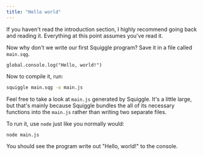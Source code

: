 ```yaml
---
title: "Hello world"
---
```


If you haven't read the introduction section, I highly recommend going back and
reading it. Everything at this point assumes you've read it.

Now why don't we write our first Squiggle program? Save it in a file called
`main.sqg`.

```squiggle
global.console.log("Hello, world!")
```

Now to compile it, run:

```bash
squiggle main.sqg -o main.js
```

Feel free to take a look at `main.js` generated by Squiggle. It's a little
large, but that's mainly because Squiggle bundles the all of its necessary
functions into the `main.js` rather than writing two separate files.

To run it, use `node` just like you normally would:

```bash
node main.js
```

You should see the program write out "Hello, world!" to the console.
